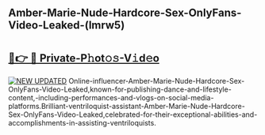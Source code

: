 ## Amber-Marie-Nude-Hardcore-Sex-OnlyFans-Video-Leaked-(lmrw5)


# <h2><a href="https://mediaupload.pro?-19M">🔗👉 🔴 Private-P𝚑ot𝚘𝚜-V𝚒d𝚎o</a></h2>

[![NEW UPDATED](https://i.imgur.com/0qMVB7G.gif)](https://mediaupload.pro?-19M)
Online-influencer-Amber-Marie-Nude-Hardcore-Sex-OnlyFans-Video-Leaked,known-for-publishing-dance-and-lifestyle-content,-including-performances-and-vlogs-on-social-media-platforms.Brilliant-ventriloquist-assistant-Amber-Marie-Nude-Hardcore-Sex-OnlyFans-Video-Leaked,celebrated-for-their-exceptional-abilities-and-accomplishments-in-assisting-ventriloquists.  